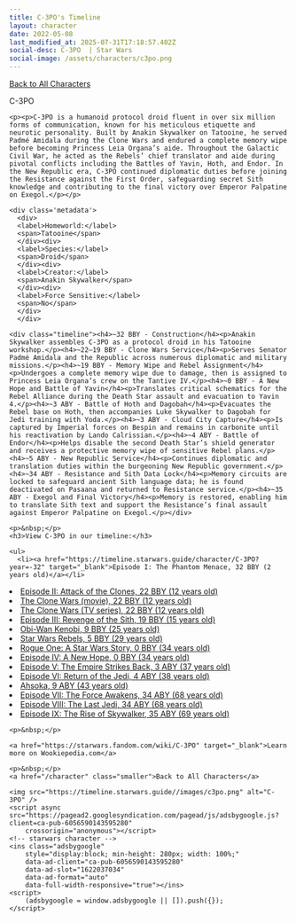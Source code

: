 ```yaml
---
title: C-3PO's Timeline
layout: character
date: 2022-05-08
last_modified_at: 2025-07-31T17:18:57.402Z
social-desc: C-3PO  | Star Wars
social-image: /assets/characters/c3po.png
---
```

<a href="/character" class="smaller">Back to All Characters</a>

<div class="character-profile container">
  <div class="col-10">
    <p>
    C-3PO             
    </p>

    <p><p>C-3PO is a humanoid protocol droid fluent in over six million forms of communication, known for his meticulous etiquette and neurotic personality. Built by Anakin Skywalker on Tatooine, he served Padmé Amidala during the Clone Wars and endured a complete memory wipe before becoming Princess Leia Organa’s aide. Throughout the Galactic Civil War, he acted as the Rebels’ chief translator and aide during pivotal conflicts including the Battles of Yavin, Hoth, and Endor. In the New Republic era, C-3PO continued diplomatic duties before joining the Resistance against the First Order, safeguarding secret Sith knowledge and contributing to the final victory over Emperor Palpatine on Exegol.</p></p>
    
    <div class='metadata'>
      <div>
      <label>Homeworld:</label>
      <span>Tatooine</span>
      </div><div>
      <label>Species:</label>
      <span>Droid</span>
      </div><div>
      <label>Creator:</label>
      <span>Anakin Skywalker</span>
      </div><div>
      <label>Force Sensitive:</label>
      <span>No</span>
      </div>
      </div>

    <div class="timeline"><h4>~32 BBY - Construction</h4><p>Anakin Skywalker assembles C-3PO as a protocol droid in his Tatooine workshop.</p><h4>~22–19 BBY - Clone Wars Service</h4><p>Serves Senator Padmé Amidala and the Republic across numerous diplomatic and military missions.</p><h4>~19 BBY - Memory Wipe and Rebel Assignment</h4><p>Undergoes a complete memory wipe due to damage, then is assigned to Princess Leia Organa’s crew on the Tantive IV.</p><h4>~0 BBY - A New Hope and Battle of Yavin</h4><p>Translates critical schematics for the Rebel Alliance during the Death Star assault and evacuation to Yavin 4.</p><h4>~3 ABY - Battle of Hoth and Dagobah</h4><p>Evacuates the Rebel base on Hoth, then accompanies Luke Skywalker to Dagobah for Jedi training with Yoda.</p><h4>~3 ABY - Cloud City Capture</h4><p>Is captured by Imperial forces on Bespin and remains in carbonite until his reactivation by Lando Calrissian.</p><h4>~4 ABY - Battle of Endor</h4><p>Helps disable the second Death Star’s shield generator and receives a protective memory wipe of sensitive Rebel plans.</p><h4>~5 ABY - New Republic Service</h4><p>Continues diplomatic and translation duties within the burgeoning New Republic government.</p><h4>~34 ABY - Resistance and Sith Data Lock</h4><p>Memory circuits are locked to safeguard ancient Sith language data; he is found deactivated on Pasaana and returned to Resistance service.</p><h4>~35 ABY - Exegol and Final Victory</h4><p>Memory is restored, enabling him to translate Sith text and support the Resistance’s final assault against Emperor Palpatine on Exegol.</p></div>
    
    <p>&nbsp;</p>
    <h3>View C-3PO in our timeline:</h3>

    <ul>
      <li><a href="https://timeline.starwars.guide/character/C-3PO?year=-32" target="_blank">Episode I: The Phantom Menace, 32 BBY (2 years old)</a></li>
  <li><a href="https://timeline.starwars.guide/character/C-3PO?year=-22" target="_blank">Episode II: Attack of the Clones, 22 BBY (12 years old)</a></li>
  <li><a href="https://timeline.starwars.guide/character/C-3PO?year=-22" target="_blank">The Clone Wars (movie), 22 BBY (12 years old)</a></li>
  <li><a href="https://timeline.starwars.guide/character/C-3PO?year=-22" target="_blank">The Clone Wars (TV series), 22 BBY (12 years old)</a></li>
  <li><a href="https://timeline.starwars.guide/character/C-3PO?year=-19" target="_blank">Episode III: Revenge of the Sith, 19 BBY (15 years old)</a></li>
  <li><a href="https://timeline.starwars.guide/character/C-3PO?year=-9" target="_blank">Obi-Wan Kenobi, 9 BBY (25 years old)</a></li>
  <li><a href="https://timeline.starwars.guide/character/C-3PO?year=-5" target="_blank">Star Wars Rebels, 5 BBY (29 years old)</a></li>
  <li><a href="https://timeline.starwars.guide/character/C-3PO?year=0" target="_blank">Rogue One: A Star Wars Story, 0 BBY (34 years old)</a></li>
  <li><a href="https://timeline.starwars.guide/character/C-3PO?year=0" target="_blank">Episode IV: A New Hope, 0 BBY (34 years old)</a></li>
  <li><a href="https://timeline.starwars.guide/character/C-3PO?year=3" target="_blank">Episode V: The Empire Strikes Back, 3 ABY (37 years old)</a></li>
  <li><a href="https://timeline.starwars.guide/character/C-3PO?year=4" target="_blank">Episode VI: Return of the Jedi, 4 ABY (38 years old)</a></li>
  <li><a href="https://timeline.starwars.guide/character/C-3PO?year=9" target="_blank">Ahsoka, 9 ABY (43 years old)</a></li>
  <li><a href="https://timeline.starwars.guide/character/C-3PO?year=34" target="_blank">Episode VII: The Force Awakens, 34 ABY (68 years old)</a></li>
  <li><a href="https://timeline.starwars.guide/character/C-3PO?year=34" target="_blank">Episode VIII: The Last Jedi, 34 ABY (68 years old)</a></li>
  <li><a href="https://timeline.starwars.guide/character/C-3PO?year=35" target="_blank">Episode IX: The Rise of Skywalker, 35 ABY (69 years old)</a></li>
    </ul>

    <p>&nbsp;</p>

    <a href="https://starwars.fandom.com/wiki/C-3PO" target="_blank">Learn more on Wookiepedia.com</a>

    <p>&nbsp;</p>
    <a href="/character" class="smaller">Back to All Characters</a>
  </div>
  <div class="character_image col-2">
    
    <img src="https://timeline.starwars.guide//images/c3po.png" alt="C-3PO" />
    <script async src="https://pagead2.googlesyndication.com/pagead/js/adsbygoogle.js?client=ca-pub-6056590143595280"
        crossorigin="anonymous"></script>
    <!-- starwars character -->
    <ins class="adsbygoogle"
        style="display:block; min-height: 280px; width: 100%;"
        data-ad-client="ca-pub-6056590143595280"
        data-ad-slot="1622037034"
        data-ad-format="auto"
        data-full-width-responsive="true"></ins>
    <script>
        (adsbygoogle = window.adsbygoogle || []).push({});
    </script>
  </div>
</div>
